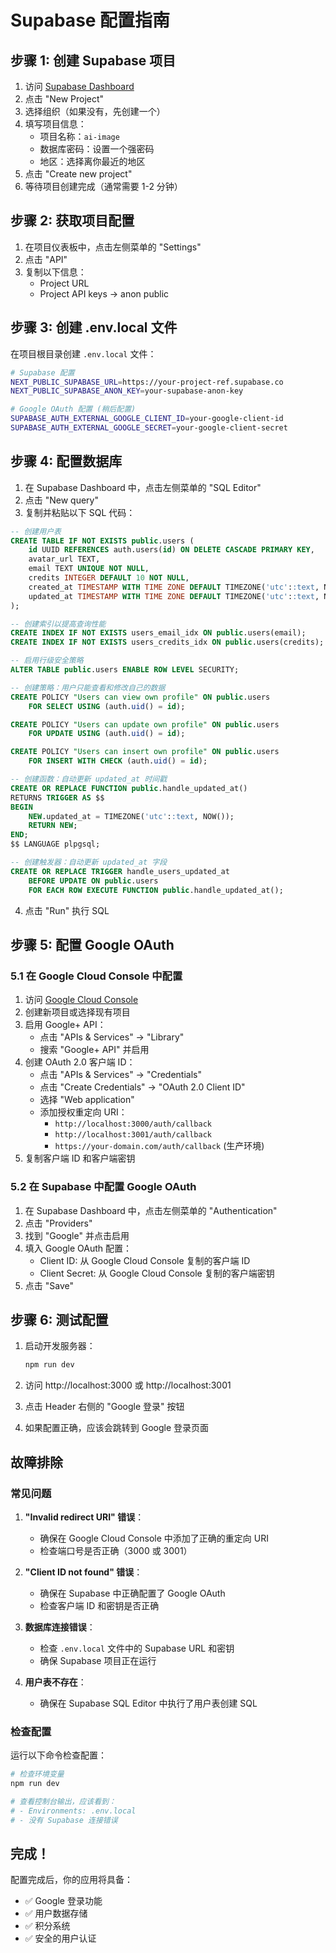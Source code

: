 # Supabase 配置指南

## 步骤 1: 创建 Supabase 项目

1. 访问 [Supabase Dashboard](https://supabase.com/dashboard)
2. 点击 "New Project"
3. 选择组织（如果没有，先创建一个）
4. 填写项目信息：
   - 项目名称：`ai-image`
   - 数据库密码：设置一个强密码
   - 地区：选择离你最近的地区
5. 点击 "Create new project"
6. 等待项目创建完成（通常需要 1-2 分钟）

## 步骤 2: 获取项目配置

1. 在项目仪表板中，点击左侧菜单的 "Settings"
2. 点击 "API"
3. 复制以下信息：
   - Project URL
   - Project API keys → anon public

## 步骤 3: 创建 .env.local 文件

在项目根目录创建 `.env.local` 文件：

```bash
# Supabase 配置
NEXT_PUBLIC_SUPABASE_URL=https://your-project-ref.supabase.co
NEXT_PUBLIC_SUPABASE_ANON_KEY=your-supabase-anon-key

# Google OAuth 配置 (稍后配置)
SUPABASE_AUTH_EXTERNAL_GOOGLE_CLIENT_ID=your-google-client-id
SUPABASE_AUTH_EXTERNAL_GOOGLE_SECRET=your-google-client-secret
```

## 步骤 4: 配置数据库

1. 在 Supabase Dashboard 中，点击左侧菜单的 "SQL Editor"
2. 点击 "New query"
3. 复制并粘贴以下 SQL 代码：

```sql
-- 创建用户表
CREATE TABLE IF NOT EXISTS public.users (
    id UUID REFERENCES auth.users(id) ON DELETE CASCADE PRIMARY KEY,
    avatar_url TEXT,
    email TEXT UNIQUE NOT NULL,
    credits INTEGER DEFAULT 10 NOT NULL,
    created_at TIMESTAMP WITH TIME ZONE DEFAULT TIMEZONE('utc'::text, NOW()) NOT NULL,
    updated_at TIMESTAMP WITH TIME ZONE DEFAULT TIMEZONE('utc'::text, NOW()) NOT NULL
);

-- 创建索引以提高查询性能
CREATE INDEX IF NOT EXISTS users_email_idx ON public.users(email);
CREATE INDEX IF NOT EXISTS users_credits_idx ON public.users(credits);

-- 启用行级安全策略
ALTER TABLE public.users ENABLE ROW LEVEL SECURITY;

-- 创建策略：用户只能查看和修改自己的数据
CREATE POLICY "Users can view own profile" ON public.users
    FOR SELECT USING (auth.uid() = id);

CREATE POLICY "Users can update own profile" ON public.users
    FOR UPDATE USING (auth.uid() = id);

CREATE POLICY "Users can insert own profile" ON public.users
    FOR INSERT WITH CHECK (auth.uid() = id);

-- 创建函数：自动更新 updated_at 时间戳
CREATE OR REPLACE FUNCTION public.handle_updated_at()
RETURNS TRIGGER AS $$
BEGIN
    NEW.updated_at = TIMEZONE('utc'::text, NOW());
    RETURN NEW;
END;
$$ LANGUAGE plpgsql;

-- 创建触发器：自动更新 updated_at 字段
CREATE OR REPLACE TRIGGER handle_users_updated_at
    BEFORE UPDATE ON public.users
    FOR EACH ROW EXECUTE FUNCTION public.handle_updated_at();
```

4. 点击 "Run" 执行 SQL

## 步骤 5: 配置 Google OAuth

### 5.1 在 Google Cloud Console 中配置

1. 访问 [Google Cloud Console](https://console.cloud.google.com/)
2. 创建新项目或选择现有项目
3. 启用 Google+ API：
   - 点击 "APIs & Services" → "Library"
   - 搜索 "Google+ API" 并启用
4. 创建 OAuth 2.0 客户端 ID：
   - 点击 "APIs & Services" → "Credentials"
   - 点击 "Create Credentials" → "OAuth 2.0 Client ID"
   - 选择 "Web application"
   - 添加授权重定向 URI：
     - `http://localhost:3000/auth/callback`
     - `http://localhost:3001/auth/callback`
     - `https://your-domain.com/auth/callback` (生产环境)
5. 复制客户端 ID 和客户端密钥

### 5.2 在 Supabase 中配置 Google OAuth

1. 在 Supabase Dashboard 中，点击左侧菜单的 "Authentication"
2. 点击 "Providers"
3. 找到 "Google" 并点击启用
4. 填入 Google OAuth 配置：
   - Client ID: 从 Google Cloud Console 复制的客户端 ID
   - Client Secret: 从 Google Cloud Console 复制的客户端密钥
5. 点击 "Save"

## 步骤 6: 测试配置

1. 启动开发服务器：
   ```bash
   npm run dev
   ```

2. 访问 http://localhost:3000 或 http://localhost:3001

3. 点击 Header 右侧的 "Google 登录" 按钮

4. 如果配置正确，应该会跳转到 Google 登录页面

## 故障排除

### 常见问题

1. **"Invalid redirect URI" 错误**：
   - 确保在 Google Cloud Console 中添加了正确的重定向 URI
   - 检查端口号是否正确（3000 或 3001）

2. **"Client ID not found" 错误**：
   - 确保在 Supabase 中正确配置了 Google OAuth
   - 检查客户端 ID 和密钥是否正确

3. **数据库连接错误**：
   - 检查 `.env.local` 文件中的 Supabase URL 和密钥
   - 确保 Supabase 项目正在运行

4. **用户表不存在**：
   - 确保在 Supabase SQL Editor 中执行了用户表创建 SQL

### 检查配置

运行以下命令检查配置：

```bash
# 检查环境变量
npm run dev

# 查看控制台输出，应该看到：
# - Environments: .env.local
# - 没有 Supabase 连接错误
```

## 完成！

配置完成后，你的应用将具备：
- ✅ Google 登录功能
- ✅ 用户数据存储
- ✅ 积分系统
- ✅ 安全的用户认证
